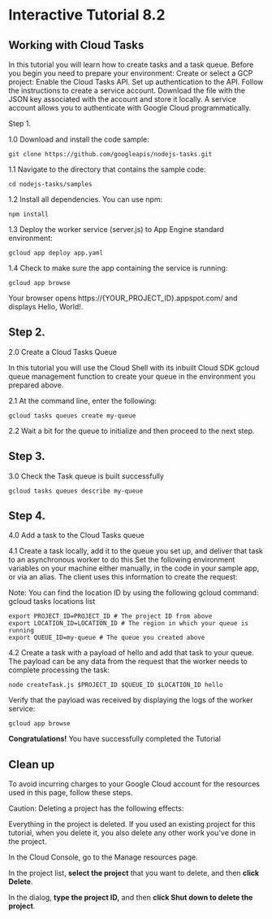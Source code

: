 # Interactive Tutorial 8.2 
 ## Working with Cloud Tasks
In this tutorial you will learn how to create tasks and a task queue.
Before you begin you need to prepare your environment:
Create or select a GCP project:
Enable the Cloud Tasks API.
Set up authentication to the API.
Follow the instructions to create a service account. Download the file with the JSON key associated with the account and store it locally.
A service account allows you to authenticate with Google Cloud programmatically.

Step 1.

1.0 Download and install the code sample: 
```
git clone https://github.com/googleapis/nodejs-tasks.git
```
1.1 Navigate to the directory that contains the sample code:
```
cd nodejs-tasks/samples
```
1.2 Install all dependencies.
You can use npm:
```
npm install
```
1.3 Deploy the worker service (server.js) to App Engine standard environment:
```
gcloud app deploy app.yaml
```
1.4 Check to make sure the app containing the service is running:
```
gcloud app browse
```
Your browser opens https://{YOUR_PROJECT_ID}.appspot.com/ and displays Hello, World!.

## Step 2.

2.0 Create a Cloud Tasks Queue

In this tutorial you will use the Cloud Shell with its inbuilt Cloud SDK gcloud queue management function to create your queue in the environment you prepared above.

2.1 At the command line, enter the following:
```
gcloud tasks queues create my-queue
```
2.2 Wait a bit for the queue to initialize and then proceed to the next step. 

## Step 3. 

3.0 Check the Task queue is built successfully
```
gcloud tasks queues describe my-queue
```
## Step 4. 

4.0 Add a task to the Cloud Tasks queue

4.1 Create a task locally, add it to the queue you set up, and deliver that task to an asynchronous worker to do this Set the following environment variables on your machine either manually, in the code in your sample app, or via an alias. The client uses this information to create the request:

Note: You can find the location ID by using the following gcloud command:  gcloud tasks locations list
```
export PROJECT_ID=PROJECT_ID # The project ID from above
export LOCATION_ID=LOCATION_ID # The region in which your queue is running
export QUEUE_ID=my-queue # The queue you created above
```
4.2 Create a task with a payload of hello and add that task to your queue. The payload can be any data from the request that the worker needs to complete processing the task:
```
node createTask.js $PROJECT_ID $QUEUE_ID $LOCATION_ID hello
```
Verify that the payload was received by displaying the logs of the worker service:
```
gcloud app browse
```

**Congratulations!** You have successfully completed the Tutorial

## Clean up
To avoid incurring charges to your Google Cloud account for the resources used in this page, follow these steps.

Caution: Deleting a project has the following effects:

Everything in the project is deleted. If you used an existing project for this tutorial, when you delete it, you also delete any other work you've done in the project.

In the Cloud Console, go to the Manage resources page. 

In the project list, **select the project** that you want to delete, and then **click Delete**.

In the dialog, **type the project ID,** and then **click Shut down to delete the project**.
